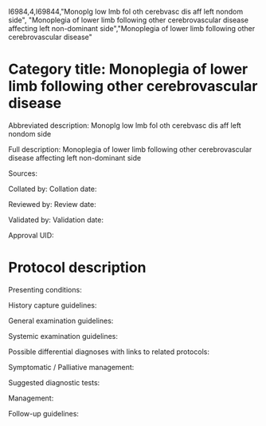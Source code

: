 I6984,4,I69844,"Monoplg low lmb fol oth cerebvasc dis aff left nondom side", "Monoplegia of lower limb following other cerebrovascular disease affecting left non-dominant side","Monoplegia of lower limb following other cerebrovascular disease"
# Category title: Monoplegia of lower limb following other cerebrovascular disease

Abbreviated description: Monoplg low lmb fol oth cerebvasc dis aff left nondom side

Full description: Monoplegia of lower limb following other cerebrovascular disease affecting left non-dominant side

Sources:

Collated by:
Collation date:

Reviewed by:
Review date:

Validated by:
Validation date:

Approval UID:

# Protocol description

Presenting conditions:

History capture guidelines:

General examination guidelines:

Systemic examination guidelines:

Possible differential diagnoses with links to related protocols:

Symptomatic / Palliative management:

Suggested diagnostic tests:

Management:

Follow-up guidelines:
